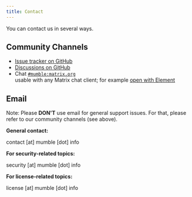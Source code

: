 ```yaml
---
title: Contact
---
```


You can contact us in several ways.

## Community Channels

* [Issue tracker on GitHub](https://github.com/mumble-voip/mumble/issues)
* [Discussions on GitHub](https://github.com/mumble-voip/mumble/discussions)
* Chat [`#mumble:matrix.org`](https://matrix.to/#/#mumble:matrix.org)  
  usable with any Matrix chat client; for example [open with Element](https://app.element.io/#/room/#mumble:matrix.org)  

## Email

Note: Please **DON'T** use email for general support issues. For that, please refer to our community channels (see above).

**General contact:**

contact [at] mumble [dot] info

**For security-related topics:**

security [at] mumble [dot] info

**For license-related topics:**

license [at] mumble [dot] info
